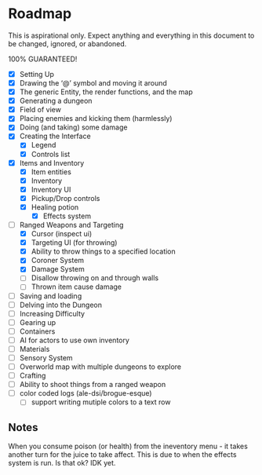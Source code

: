 # Roadmap

This is aspirational only. Expect anything and everything in this document to be changed, ignored, or abandoned.

100% GUARANTEED!

- [x] Setting Up
- [x] Drawing the ‘@’ symbol and moving it around
- [x] The generic Entity, the render functions, and the map
- [x] Generating a dungeon
- [x] Field of view
- [x] Placing enemies and kicking them (harmlessly)
- [x] Doing (and taking) some damage
- [x] Creating the Interface
  - [x] Legend
  - [x] Controls list
- [x] Items and Inventory
  - [x] Item entities
  - [x] Inventory
  - [x] Inventory UI
  - [x] Pickup/Drop controls
  - [x] Healing potion
    - [x] Effects system
- [ ] Ranged Weapons and Targeting
  - [x] Cursor (inspect ui)
  - [x] Targeting UI (for throwing)
  - [x] Ability to throw things to a specified location
  - [x] Coroner System
  - [x] Damage System
  - [ ] Disallow throwing on and through walls
  - [ ] Thrown item cause damage
- [ ] Saving and loading
- [ ] Delving into the Dungeon
- [ ] Increasing Difficulty
- [ ] Gearing up
- [ ] Containers
- [ ] AI for actors to use own inventory
- [ ] Materials
- [ ] Sensory System
- [ ] Overworld map with multiple dungeons to explore
- [ ] Crafting
- [ ] Ability to shoot things from a ranged weapon
- [ ] color coded logs (ale-dsi/brogue-esque)
  - [ ] support writing mutiple colors to a text row

## Notes

When you consume poison (or health) from the ineventory menu - it takes another turn for the juice to take affect. This is due to when the effects system is run. Is that ok? IDK yet.
